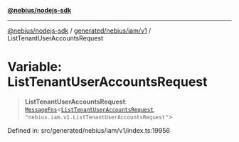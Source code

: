 [**@nebius/nodejs-sdk**](../../../../../README.md)

***

[@nebius/nodejs-sdk](../../../../../README.md) / [generated/nebius/iam/v1](../README.md) / ListTenantUserAccountsRequest

# Variable: ListTenantUserAccountsRequest

> **ListTenantUserAccountsRequest**: [`MessageFns`](../../../../../runtime/protos/core/interfaces/MessageFns.md)\<[`ListTenantUserAccountsRequest`](../interfaces/ListTenantUserAccountsRequest.md), `"nebius.iam.v1.ListTenantUserAccountsRequest"`\>

Defined in: src/generated/nebius/iam/v1/index.ts:19956

